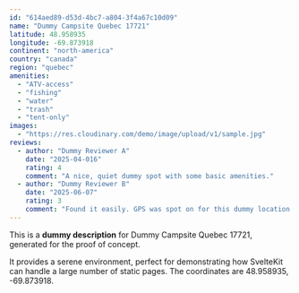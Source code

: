 ```yaml
---
id: "614aed89-d53d-4bc7-a804-3f4a67c10d09"
name: "Dummy Campsite Quebec 17721"
latitude: 48.958935
longitude: -69.873918
continent: "north-america"
country: "canada"
region: "quebec"
amenities:
  - "ATV-access"
  - "fishing"
  - "water"
  - "trash"
  - "tent-only"
images:
  - "https://res.cloudinary.com/demo/image/upload/v1/sample.jpg"
reviews:
  - author: "Dummy Reviewer A"
    date: "2025-04-016"
    rating: 4
    comment: "A nice, quiet dummy spot with some basic amenities."
  - author: "Dummy Reviewer B"
    date: "2025-06-07"
    rating: 3
    comment: "Found it easily. GPS was spot on for this dummy location."
---
```


This is a **dummy description** for Dummy Campsite Quebec 17721, generated for the proof of concept.

It provides a serene environment, perfect for demonstrating how SvelteKit can handle a large number of static pages. The coordinates are 48.958935, -69.873918.
